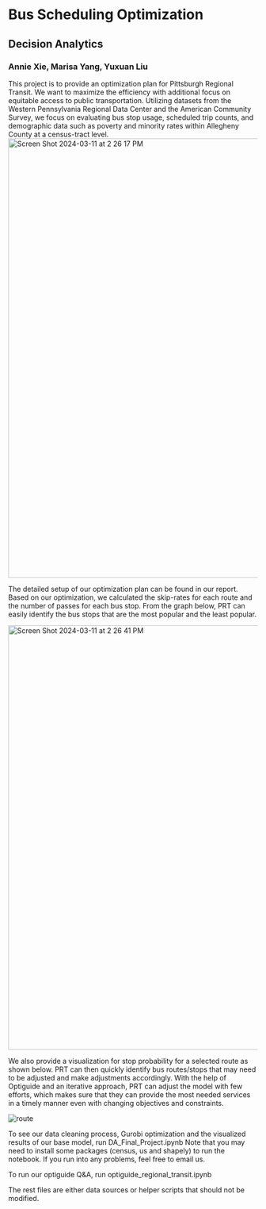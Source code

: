 # Bus Scheduling Optimization
## Decision Analytics
### Annie Xie, Marisa Yang, Yuxuan Liu
This project is to provide an optimization plan for Pittsburgh Regional Transit. We want to maximize the efficiency with additional focus on equitable access to public transportation. Utilizing datasets from the Western Pennsylvania Regional Data Center and the American Community Survey, we focus on evaluating bus stop usage, scheduled trip counts, and demographic data such as poverty and minority rates within Allegheny County at a census-tract level.
<img width="886" alt="Screen Shot 2024-03-11 at 2 26 17 PM" src="https://github.com/fuman-annie-xie/PRT_bus_scheduling/assets/114703755/559556dd-70c5-451c-8637-104e06f527c2">

The detailed setup of our optimization plan can be found in our report. Based on our optimization, we calculated the skip-rates for each route and the number of passes for each bus stop. From the graph below, PRT can easily identify the bus stops that are the most popular and the least popular.

<img width="856" alt="Screen Shot 2024-03-11 at 2 26 41 PM" src="https://github.com/fuman-annie-xie/PRT_bus_scheduling/assets/114703755/92fb681a-cc9e-4d24-a221-8af28aef6121">

We also provide a visualization for stop probability for a selected route as shown below. PRT can then quickly
identify bus routes/stops that may need to be adjusted and make adjustments accordingly. With the help of Optiguide and an iterative approach, PRT can adjust the model with few efforts, which makes sure that they can provide the most needed services in a timely manner even with changing objectives and constraints.

![route](https://github.com/fuman-annie-xie/PRT_bus_scheduling/assets/114703755/457729e2-bf8a-4392-96cd-2f9b317a037f)

To see our data cleaning process, Gurobi optimization and the visualized results of our base model, run DA_Final_Project.ipynb
Note that you may need to install some packages (census, us and shapely) to run the notebook. If you run into any problems, feel free to email us.

To run our optiguide Q&A, run optiguide_regional_transit.ipynb

The rest files are either data sources or helper scripts that should not be modified.
